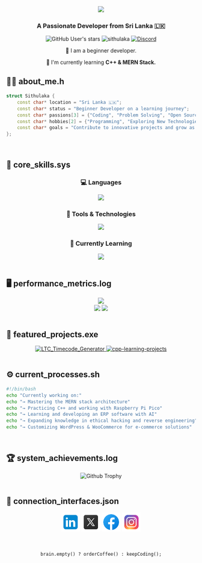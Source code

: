 <div align="center">
  <img src="https://readme-typing-svg.herokuapp.com/?font=Righteous&size=35&center=true&vCenter=true&width=500&height=70&duration=4000&lines=Hi+There!+👋;+I'm+Sithulaka+Sanchith!;" />
</div>

<h3 align="center">A Passionate Developer from Sri Lanka 🇱🇰</h3>
<p align="center"> 
  <img alt="GitHub User's stars" src="https://img.shields.io/github/stars/sithulaka">
  <img src="https://komarev.com/ghpvc/?username=sithulaka&label=Profile%20views&color=0e75b6&style=flat" alt="sithulaka"/>
  <a href="https://discord.gg/ugdvth5b6H" target="blank"><img alt="Discord" src="https://img.shields.io/discord/1029672298032140290"></a>
</p>

<div align="center">
  <p>🔭 I am a beginner developer.</p>
  <p>🌱 I'm currently learning <strong>C++ & MERN Stack.</strong></p>
</div> 

## 🧑‍💻 about_me.h
```cpp
struct Sithulaka {
    const char* location = "Sri Lanka 🇱🇰";
    const char* status = "Beginner Developer on a learning journey";
    const char* passions[3] = {"Coding", "Problem Solving", "Open Source"};
    const char* hobbies[2] = {"Programming", "Exploring New Technologies"};
    const char* goals = "Contribute to innovative projects and grow as a developer";
};
```
</br>

## 🧠 core_skills.sys
<div align="center">
  <h3>💻 Languages</h3>
  <img src="https://skillicons.dev/icons?i=python,cpp,html,css,js,bash"/>
  
  <h3>🧰 Tools & Technologies</h3>
  <img src="https://skillicons.dev/icons?i=vscode,git,github,docker,linux,raspberrypi,kali,figma"/>
  
  <h3>🌱 Currently Learning</h3>
  <img src="https://skillicons.dev/icons?i=react,nodejs,express,mongodb"/>
</div></br>

## 🖥️ performance_metrics.log  
<div align="center">
  <img height="170em" src="https://github-readme-stats.vercel.app/api/top-langs/?username=sithulaka&layout=compact&theme=dark" />
</div>

<div align="center">
  <img height="170em" src="https://github-readme-stats.vercel.app/api?username=sithulaka&theme=dark&rank_icon=github" />
  <img height="170em" src="https://github-readme-streak-stats.herokuapp.com/?user=sithulaka&theme=dark" />
</div></br>

## 🚀 featured_projects.exe
<div align="center">
  <a href="https://github.com/sithulaka/LTC_Timecode_Generator">
    <img width="400px" src="https://opengraph.githubassets.com/1/sithulaka/LTC_Timecode_Generator" alt="LTC_Timecode_Generator" />
  </a>
  <a href="https://github.com/sithulaka/cpp-learning-projects">
    <img width="400px" src="https://opengraph.githubassets.com/2/sithulaka/cpp-learning-projects" alt="cpp-learning-projects" />
  </a>
</div></br>

## ⚙️ current_processes.sh
```bash
#!/bin/bash
echo "Currently working on:"
echo "→ Mastering the MERN stack architecture"
echo "→ Practicing C++ and working with Raspberry Pi Pico"
echo "→ Learning and developing an ERP software with AI"
echo "→ Expanding knowledge in ethical hacking and reverse engineering"
echo "→ Customizing WordPress & WooCommerce for e-commerce solutions"
```
</br>

## 🏆 system_achievements.log
<div align="center">
  <img src="https://github-profile-trophy.vercel.app/?username=sithulaka&theme=darkhub&column=4&margin-w=15&margin-h=15" alt="Github Trophy" />
</div></br>

## 📡 connection_interfaces.json
<div align="center">
  <a href="https://linkedin.com/in/sithulaka" target="_blank"><img src="https://github.com/sithulaka/sithulaka/blob/main/image/icon/linked-in-alt.svg" alt="LinkedIn" height="50" width="50" /></a>
  <a href="https://twitter.com/sithulaka" target="_blank"><img src="https://github.com/sithulaka/sithulaka/blob/main/image/icon/twitter.svg" alt="Twitter" height="50" width="50" /></a>
  <a href="https://fb.com/senithu.sithulaka.7" target="_blank"><img src="https://github.com/sithulaka/sithulaka/blob/main/image/icon/facebook.svg" alt="Facebook" height="50" width="50" /></a>
  <a href="https://instagram.com/_sithulaka_" target="_blank"><img src="https://github.com/sithulaka/sithulaka/blob/main/image/icon/instagram.svg" alt="Instagram" height="50" width="50" /></a>
</div></br></br>

<div align="center">
  <pre><code>brain.empty() ? orderCoffee() : keepCoding();</code></pre>
</div>
